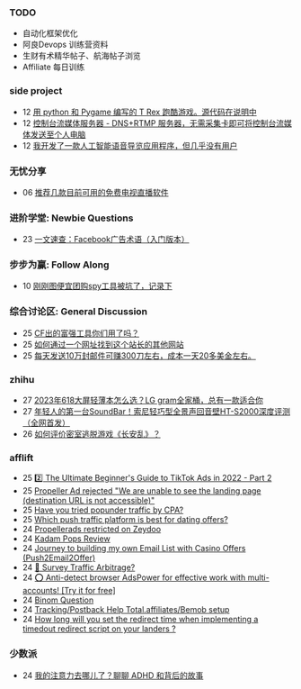 ### TODO
-  自动化框架优化
-  阿良Devops 训练营资料
-  生财有术精华帖子、航海帖子浏览
-  Affiliate 每日训练

### side project
<!-- sideproject:START -->
-  12 [用 python 和 Pygame 编写的 T Rex 跑酷游戏。源代码在说明中](https://www.youtube.com/watch?v=pZySIXSelCA)
-  12 [控制台流媒体服务器 - DNS+RTMP 服务器，无需采集卡即可将控制台流媒体发送至个人电脑](https://github.com/Aioros/console-streaming-server)
-  12 [我开发了一款人工智能语音导览应用程序，但几乎没有用户](https://www.reddit.com/r/SideProject/comments/18gpp0e/ive_built_an_ai_audio_tour_app_but_have_almost_no/)<!-- sideproject:END -->


### 无忧分享
<!-- ruyo:START -->
-  06 [推荐几款目前可用的免费电视直播软件](https://51.ruyo.net/18608.html)<!-- ruyo:END -->

### 进阶学堂: Newbie Questions
<!-- advertcn1:START -->
-  23 [一文速查：Facebook广告术语（入门版本）](https://www.advertcn.com/thread-114093-1-1.html)<!-- advertcn1:END -->

### 步步为赢: Follow Along
<!-- advertcn2:START -->
-  10 [刚刚图便宜团购spy工具被坑了，记录下](https://www.advertcn.com/thread-113954-1-1.html)<!-- advertcn2:END -->

### 综合讨论区: General Discussion
<!-- advertcn3:START -->
-  25 [CF出的富强工具你们用了吗？](https://www.advertcn.com/thread-114101-1-1.html)
-  25 [如何通过一个网址找到这个站长的其他网站](https://www.advertcn.com/thread-114100-1-1.html)
-  25 [每天发送10万封邮件可赚300刀左右，成本一天20多美金左右。](https://www.advertcn.com/thread-114099-1-1.html)<!-- advertcn3:END -->


### zhihu
<!-- zhihu:START -->
-  27 [2023年618大屏轻薄本怎么选？LG gram全家桶，总有一款适合你](http://zhuanlan.zhihu.com/p/632641888?utm_campaign=rss&utm_medium=rss&utm_source=rss&utm_content=title)
-  27 [年轻人的第一台SoundBar！索尼轻巧型全景声回音壁HT-S2000深度评测（全网首发）](http://zhuanlan.zhihu.com/p/630990296?utm_campaign=rss&utm_medium=rss&utm_source=rss&utm_content=title)
-  26 [如何评价密室逃脱游戏《长安乱》？](http://www.zhihu.com/question/563950552/answer/3045961312?utm_campaign=rss&utm_medium=rss&utm_source=rss&utm_content=title)<!-- zhihu:END -->

### afflift
<!-- afflift:START -->
-  25 [2️⃣ The Ultimate Beginner&#39;s Guide to TikTok Ads in 2022 - Part 2](https://afflift.com/f/threads/2%EF%B8%8F%E2%83%A3-the-ultimate-beginners-guide-to-tiktok-ads-in-2022-part-2.9899/)
-  25 [Propeller Ad rejected &quot;We are unable to see the landing page &lpar;destination URL is not accessible&rpar;&quot;](https://afflift.com/f/threads/propeller-ad-rejected-we-are-unable-to-see-the-landing-page-destination-url-is-not-accessible.12699/)
-  25 [Have you tried popunder traffic by CPA?](https://afflift.com/f/threads/have-you-tried-popunder-traffic-by-cpa.6522/)
-  25 [Which push traffic platform is best for dating offers?](https://afflift.com/f/threads/which-push-traffic-platform-is-best-for-dating-offers.12698/)
-  24 [Propellerads restricted on Zeydoo](https://afflift.com/f/threads/propellerads-restricted-on-zeydoo.12482/)
-  24 [Kadam Pops Review](https://afflift.com/f/threads/kadam-pops-review.12694/)
-  24 [Journey to building my own Email List with Casino Offers &lpar;Push2Email2Offer&rpar;](https://afflift.com/f/threads/journey-to-building-my-own-email-list-with-casino-offers-push2email2offer.12696/)
-  24 [🚦 Survey Traffic Arbitrage?](https://afflift.com/f/threads/%F0%9F%9A%A6-survey-traffic-arbitrage.12508/)
-  24 [⭕ Anti-detect browser AdsPower for effective work with multi-accounts! [Try it for free]](https://afflift.com/f/threads/%E2%AD%95-anti-detect-browser-adspower-for-effective-work-with-multi-accounts-try-it-for-free.8805/)
-  24 [Binom Question](https://afflift.com/f/threads/binom-question.12623/)
-  24 [Tracking/Postback Help Total.affiliates/Bemob setup](https://afflift.com/f/threads/tracking-postback-help-total-affiliates-bemob-setup.12697/)
-  24 [How long will you set the redirect time when implementing a timedout redirect script on your landers ?](https://afflift.com/f/threads/how-long-will-you-set-the-redirect-time-when-implementing-a-timedout-redirect-script-on-your-landers.12674/)<!-- afflift:END -->

### 少数派
<!-- sspai:START -->
-  24 [我的注意力去哪儿了？聊聊 ADHD 和背后的故事](https://sspai.com/post/86560)<!-- sspai:END -->
